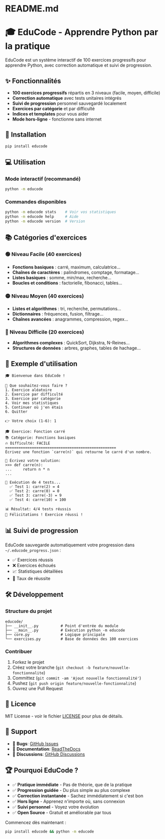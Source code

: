 # README.md
# 🎓 EduCode - Apprendre Python par la pratique

EduCode est un système interactif de 100 exercices progressifs pour apprendre Python, avec correction automatique et suivi de progression.

## ✨ Fonctionnalités

- **100 exercices progressifs** répartis en 3 niveaux (facile, moyen, difficile)
- **Correction automatique** avec tests unitaires intégrés
- **Suivi de progression** personnel sauvegardé localement
- **Exercices par catégorie** et par difficulté
- **Indices et templates** pour vous aider
- **Mode hors-ligne** - fonctionne sans internet

## 🚀 Installation

```bash
pip install educode
```

## 💻 Utilisation

### Mode interactif (recommandé)
```bash
python -m educode
```

### Commandes disponibles
```bash
python -m educode stats    # Voir vos statistiques
python -m educode help     # Aide
python -m educode version  # Version
```

## 📚 Catégories d'exercices

### 🟢 Niveau Facile (40 exercices)
- **Fonctions basiques** : carré, maximum, calculatrice...
- **Chaînes de caractères** : palindromes, comptage, formatage...
- **Listes basiques** : somme, min/max, recherche...
- **Boucles et conditions** : factorielle, fibonacci, tables...

### 🟡 Niveau Moyen (40 exercices)  
- **Listes et algorithmes** : tri, recherche, permutations...
- **Dictionnaires** : fréquences, fusion, filtrage...
- **Chaînes avancées** : anagrammes, compression, regex...

### 🔴 Niveau Difficile (20 exercices)
- **Algorithmes complexes** : QuickSort, Dijkstra, N-Reines...
- **Structures de données** : arbres, graphes, tables de hachage...

## 🎯 Exemple d'utilisation

```
🎓 Bienvenue dans EduCode !

🎯 Que souhaitez-vous faire ?
1. Exercice aléatoire
2. Exercice par difficulté  
3. Exercice par catégorie
4. Voir mes statistiques
5. Continuer où j'en étais
6. Quitter

👉 Votre choix (1-6): 1

🎓 Exercice: Fonction carré
📚 Catégorie: Fonctions basiques  
🔥 Difficulté: FACILE
==================================================
Écrivez une fonction `carre(n)` qui retourne le carré d'un nombre.

📝 Écrivez votre solution:
>>> def carre(n):
...     return n * n
... 

🧪 Exécution de 4 tests...
  ✅ Test 1: carre(2) = 4
  ✅ Test 2: carre(0) = 0  
  ✅ Test 3: carre(-3) = 9
  ✅ Test 4: carre(10) = 100

📊 Résultat: 4/4 tests réussis
🎉 Félicitations ! Exercice réussi !
```

## 📊 Suivi de progression

EduCode sauvegarde automatiquement votre progression dans `~/.educode_progress.json` :

- ✅ Exercices réussis
- ❌ Exercices échoués  
- 📈 Statistiques détaillées
- 🎯 Taux de réussite

## 🛠 Développement

### Structure du projet
```
educode/
├── __init__.py          # Point d'entrée du module
├── __main__.py          # Exécution python -m educode  
├── core.py              # Logique principale
└── exercises.py         # Base de données des 100 exercices
```

### Contribuer

1. Forkez le projet
2. Créez votre branche (`git checkout -b feature/nouvelle-fonctionnalite`)
3. Committez (`git commit -am 'Ajout nouvelle fonctionnalité'`)
4. Pushez (`git push origin feature/nouvelle-fonctionnalite`)
5. Ouvrez une Pull Request

## 📝 Licence

MIT License - voir le fichier [LICENSE](LICENSE) pour plus de détails.

## 🤝 Support

- 🐛 **Bugs**: [GitHub Issues](https://github.com/educode-team/educode/issues)
- 📖 **Documentation**: [ReadTheDocs](https://educode.readthedocs.io/)
- 💬 **Discussions**: [GitHub Discussions](https://github.com/educode-team/educode/discussions)

## 🏆 Pourquoi EduCode ?

- ✅ **Pratique immédiate** - Pas de théorie, que de la pratique
- ✅ **Progression guidée** - Du plus simple au plus complexe
- ✅ **Correction instantanée** - Sachez immédiatement si c'est bon
- ✅ **Hors ligne** - Apprenez n'importe où, sans connexion
- ✅ **Suivi personnel** - Voyez votre évolution
- ✅ **Open Source** - Gratuit et améliorable par tous

Commencez dès maintenant :
```bash
pip install educode && python -m educode